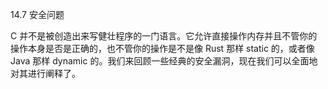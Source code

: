 14.7 安全问题

C 并不是被创造出来写健壮程序的一门语言。它允许直接操作内存并且不管你的操作本身是否是正确的，也不管你的操作是不是像 Rust 那样 static 的，或者像 Java 那样 dynamic 的。我们来回顾一些经典的安全漏洞，现在我们可以全面地对其进行阐释了。

